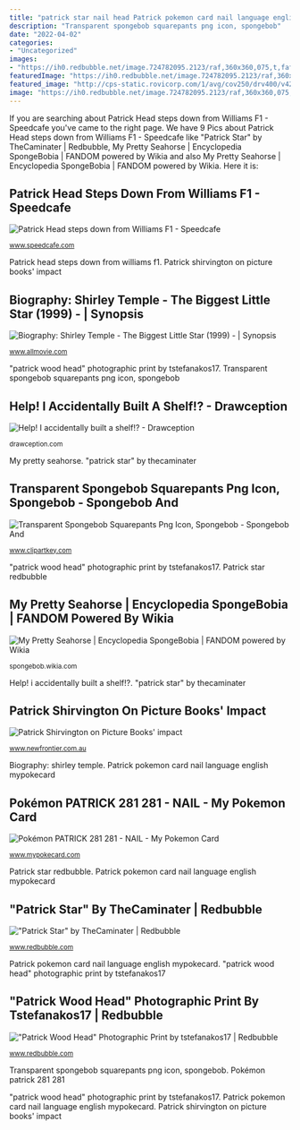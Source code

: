```yaml
---
title: "patrick star nail head Patrick pokemon card nail language english mypokecard"
description: "Transparent spongebob squarepants png icon, spongebob"
date: "2022-04-02"
categories:
- "Uncategorized"
images:
- "https://ih0.redbubble.net/image.724782095.2123/raf,360x360,075,t,fafafa:ca443f4786.jpg"
featuredImage: "https://ih0.redbubble.net/image.724782095.2123/raf,360x360,075,t,fafafa:ca443f4786.jpg"
featured_image: "http://cps-static.rovicorp.com/1/avg/cov250/drv400/v428/v42862rmdeh.jpg?partner=allrovi.com"
image: "https://ih0.redbubble.net/image.724782095.2123/raf,360x360,075,t,fafafa:ca443f4786.jpg"
---
```


If you are searching about Patrick Head steps down from Williams F1 - Speedcafe you've came to the right page. We have 9 Pics about Patrick Head steps down from Williams F1 - Speedcafe like &quot;Patrick Star&quot; by TheCaminater | Redbubble, My Pretty Seahorse | Encyclopedia SpongeBobia | FANDOM powered by Wikia and also My Pretty Seahorse | Encyclopedia SpongeBobia | FANDOM powered by Wikia. Here it is:

## Patrick Head Steps Down From Williams F1 - Speedcafe

![Patrick Head steps down from Williams F1 - Speedcafe](https://media.speedcafe.com/wp-content/uploads/2012/01/Screen-shot-2012-01-01-at-2.04.18-PM-311x224.png "Patrick pokemon card nail language english mypokecard")

<small>www.speedcafe.com</small>

Patrick head steps down from williams f1. Patrick shirvington on picture books&#039; impact

## Biography: Shirley Temple - The Biggest Little Star (1999) - | Synopsis

![Biography: Shirley Temple - The Biggest Little Star (1999) - | Synopsis](http://cps-static.rovicorp.com/1/avg/cov250/drv400/v428/v42862rmdeh.jpg?partner=allrovi.com "Patrick head steps down from williams f1")

<small>www.allmovie.com</small>

&quot;patrick wood head&quot; photographic print by tstefanakos17. Transparent spongebob squarepants png icon, spongebob

## Help! I Accidentally Built A Shelf!? - Drawception

![Help! I accidentally built a shelf!? - Drawception](https://cdn.drawception.com/images/panels/2015/11-27/jxTwwjARXd-8.png "&quot;patrick star&quot; by thecaminater")

<small>drawception.com</small>

My pretty seahorse. &quot;patrick star&quot; by thecaminater

## Transparent Spongebob Squarepants Png Icon, Spongebob - Spongebob And

![Transparent Spongebob Squarepants Png Icon, Spongebob - Spongebob And](https://www.clipartkey.com/mpngs/m/157-1573664_transparent-spongebob-squarepants-png-icon-spongebob-spongebob-and.png "Patrick head steps down from williams f1")

<small>www.clipartkey.com</small>

&quot;patrick wood head&quot; photographic print by tstefanakos17. Patrick star redbubble

## My Pretty Seahorse | Encyclopedia SpongeBobia | FANDOM Powered By Wikia

![My Pretty Seahorse | Encyclopedia SpongeBobia | FANDOM powered by Wikia](http://vignette4.wikia.nocookie.net/spongebob/images/2/22/My_Pretty_Seahorse_19.jpg/revision/latest?cb=20111015224125 "Pokémon patrick 281 281")

<small>spongebob.wikia.com</small>

Help! i accidentally built a shelf!?. &quot;patrick star&quot; by thecaminater

## Patrick Shirvington On Picture Books&#039; Impact

![Patrick Shirvington on Picture Books&#039; impact](https://b.site-cdn.net/916339b02a/1200-400-3ac3fb-patrickshirvington.jpg "Transparent spongebob squarepants png icon, spongebob")

<small>www.newfrontier.com.au</small>

Biography: shirley temple. Patrick pokemon card nail language english mypokecard

## Pokémon PATRICK 281 281 - NAIL - My Pokemon Card

![Pokémon PATRICK 281 281 - NAIL - My Pokemon Card](http://www.mypokecard.com/my/galery/riCDKr6aSywt.jpg "Biography: shirley temple")

<small>www.mypokecard.com</small>

Patrick star redbubble. Patrick pokemon card nail language english mypokecard

## &quot;Patrick Star&quot; By TheCaminater | Redbubble

![&quot;Patrick Star&quot; by TheCaminater | Redbubble](https://ih1.redbubble.net/image.107069419.0459/flat,800x800,075,f.u1.jpg "Help! i accidentally built a shelf!?")

<small>www.redbubble.com</small>

Patrick pokemon card nail language english mypokecard. &quot;patrick wood head&quot; photographic print by tstefanakos17

## &quot;Patrick Wood Head&quot; Photographic Print By Tstefanakos17 | Redbubble

![&quot;Patrick Wood Head&quot; Photographic Print by tstefanakos17 | Redbubble](https://ih0.redbubble.net/image.724782095.2123/raf,360x360,075,t,fafafa:ca443f4786.jpg "Patrick star redbubble")

<small>www.redbubble.com</small>

Transparent spongebob squarepants png icon, spongebob. Pokémon patrick 281 281

&quot;patrick wood head&quot; photographic print by tstefanakos17. Patrick pokemon card nail language english mypokecard. Patrick shirvington on picture books&#039; impact
